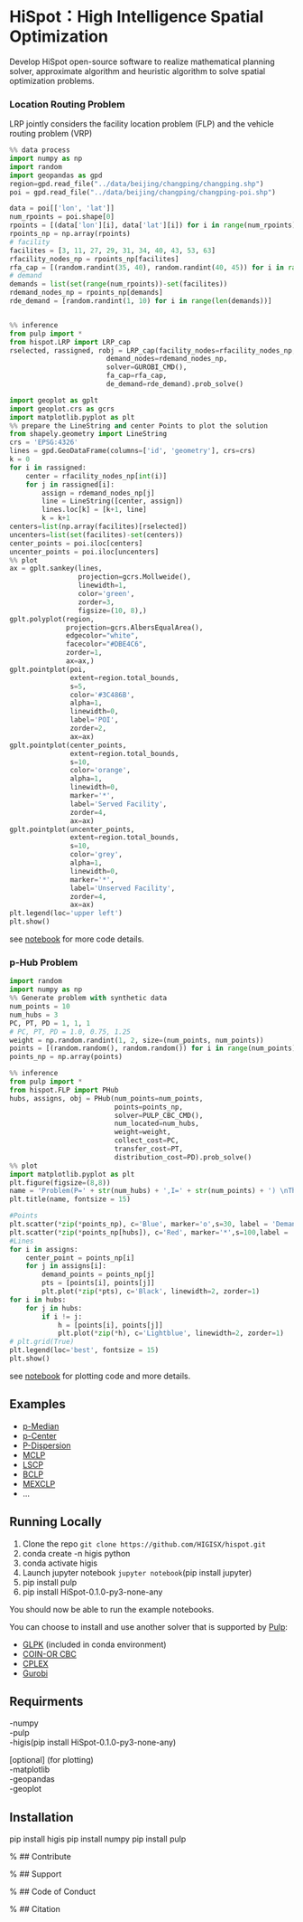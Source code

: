 # HiSpot：High Intelligence Spatial Optimization 
Develop HiSpot open-source software to realize mathematical planning solver, approximate algorithm and heuristic algorithm to solve spatial optimization problems.

### Location Routing Problem
LRP jointly considers the facility location problem (FLP) and the vehicle routing problem (VRP)

```python
%% data process
import numpy as np
import random
import geopandas as gpd
region=gpd.read_file("../data/beijing/changping/changping.shp")
poi = gpd.read_file("../data/beijing/changping/changping-poi.shp")

data = poi[['lon', 'lat']]
num_rpoints = poi.shape[0]
rpoints = [(data['lon'][i], data['lat'][i]) for i in range(num_rpoints)]
rpoints_np = np.array(rpoints)
# facility
facilites = [3, 11, 27, 29, 31, 34, 40, 43, 53, 63]
rfacility_nodes_np = rpoints_np[facilites]
rfa_cap = [(random.randint(35, 40), random.randint(40, 45)) for i in range(len(facilites))]
# demand
demands = list(set(range(num_rpoints))-set(facilites))
rdemand_nodes_np = rpoints_np[demands]
rde_demand = [random.randint(1, 10) for i in range(len(demands))]


%% inference
from pulp import *
from hispot.LRP import LRP_cap
rselected, rassigned, robj = LRP_cap(facility_nodes=rfacility_nodes_np,
                        demand_nodes=rdemand_nodes_np,
                        solver=GUROBI_CMD(),
                        fa_cap=rfa_cap,
                        de_demand=rde_demand).prob_solve()

import geoplot as gplt
import geoplot.crs as gcrs
import matplotlib.pyplot as plt
%% prepare the LineString and center Points to plot the solution
from shapely.geometry import LineString
crs = 'EPSG:4326'
lines = gpd.GeoDataFrame(columns=['id', 'geometry'], crs=crs)
k = 0
for i in rassigned:
    center = rfacility_nodes_np[int(i)]
    for j in rassigned[i]:
        assign = rdemand_nodes_np[j]
        line = LineString([center, assign])
        lines.loc[k] = [k+1, line]
        k = k+1
centers=list(np.array(facilites)[rselected])
uncenters=list(set(facilites)-set(centers))
center_points = poi.iloc[centers]
uncenter_points = poi.iloc[uncenters]
%% plot
ax = gplt.sankey(lines,
                 projection=gcrs.Mollweide(),
                 linewidth=1,
                 color='green',
                 zorder=3,
                 figsize=(10, 8),)
gplt.polyplot(region,
              projection=gcrs.AlbersEqualArea(),
              edgecolor="white",
              facecolor="#DBE4C6",
              zorder=1,
              ax=ax,)
gplt.pointplot(poi,
               extent=region.total_bounds,
               s=5,
               color='#3C486B',
               alpha=1,
               linewidth=0,
               label='POI',
               zorder=2,
               ax=ax)
gplt.pointplot(center_points,
               extent=region.total_bounds,
               s=10,
               color='orange',
               alpha=1,
               linewidth=0,
               marker='*',
               label='Served Facility',
               zorder=4,
               ax=ax)
gplt.pointplot(uncenter_points,
               extent=region.total_bounds,
               s=10,
               color='grey',
               alpha=1,
               linewidth=0,
               marker='*',
               label='Unserved Facility',
               zorder=4,
               ax=ax)
plt.legend(loc='upper left')
plt.show()
```
see [notebook](https://github.com/HIGISX/hispot/blob/main/Notebooks/LRP_cap.ipynb) for more code details.

### p-Hub Problem
```python
import random
import numpy as np
%% Generate problem with synthetic data
num_points = 10
num_hubs = 3
PC, PT, PD = 1, 1, 1
# PC, PT, PD = 1.0, 0.75, 1.25
weight = np.random.randint(1, 2, size=(num_points, num_points))
points = [(random.random(), random.random()) for i in range(num_points)]
points_np = np.array(points)

%% inference 
from pulp import *
from hispot.FLP import PHub
hubs, assigns, obj = PHub(num_points=num_points,
                          points=points_np,
                          solver=PULP_CBC_CMD(),
                          num_located=num_hubs,
                          weight=weight,
                          collect_cost=PC,
                          transfer_cost=PT,
                          distribution_cost=PD).prob_solve()
%% plot
import matplotlib.pyplot as plt
plt.figure(figsize=(8,8))
name = 'Problem(P=' + str(num_hubs) + ',I=' + str(num_points) + ') \nThe minimum total cost =' + str(round(obj,4))
plt.title(name, fontsize = 15)

#Points
plt.scatter(*zip(*points_np), c='Blue', marker='o',s=30, label = 'Demand Points', zorder=2)
plt.scatter(*zip(*points_np[hubs]), c='Red', marker='*',s=100,label = 'Medians',zorder=3)
#Lines
for i in assigns:
    center_point = points_np[i]
    for j in assigns[i]:
        demand_points = points_np[j]
        pts = [points[i], points[j]]
        plt.plot(*zip(*pts), c='Black', linewidth=2, zorder=1)
for i in hubs:
    for j in hubs:
        if i != j:
            h = [points[i], points[j]]
            plt.plot(*zip(*h), c='Lightblue', linewidth=2, zorder=1)
# plt.grid(True)   
plt.legend(loc='best', fontsize = 15) 
plt.show()
```
see [notebook](https://github.com/HIGISX/hispot/blob/main/Notebooks/pHub.ipynb) for plotting code and more details.


## Examples
- [p-Median](https://github.com/HIGISX/hispot/blob/main/Notebooks/pMedian.ipynb)
- [p-Center](https://github.com/HIGISX/hispot/blob/main/Notebooks/pCenter.ipynb)
- [P-Dispersion](https://github.com/HIGISX/hispot/blob/main/Notebooks/pDispersion.ipynb)
- [MCLP](https://github.com/HIGISX/hispot/blob/main/Notebooks/MCLP.ipynb)
- [LSCP](https://github.com/HIGISX/hispot/blob/main/Notebooks/LSCP.ipynb)
- [BCLP](https://github.com/HIGISX/hispot/blob/main/Notebooks/BCLP.ipynb)
- [MEXCLP](https://github.com/HIGISX/hispot/blob/main/Notebooks/MEXCLP.ipynb)
- ...


## Running Locally
1. Clone the repo `git clone https://github.com/HIGISX/hispot.git`
2. conda create -n higis python
3. conda activate higis
4. Launch jupyter notebook `jupyter notebook`(pip install jupyter)
5. pip install pulp
6. pip install HiSpot-0.1.0-py3-none-any

You should now be able to run the example notebooks.

You can choose to install and use another solver that is supported by [Pulp](https://github.com/coin-or/pulp):
- [GLPK](https://www.gnu.org/software/glpk/) (included in conda environment)
- [COIN-OR CBC](https://github.com/coin-or/Cbc)
- [CPLEX](https://www.ibm.com/analytics/cplex-optimizer)
- [Gurobi](https://www.gurobi.com/)

## Requirments
-numpy  
-pulp  
-higis(pip install HiSpot-0.1.0-py3-none-any)  

[optional] (for plotting)  
-matplotlib  
-geopandas  
-geoplot

## Installation
pip install higis
pip install numpy
pip install pulp

% ## Contribute

% ## Support 

% ## Code of Conduct

% ## Citation 


